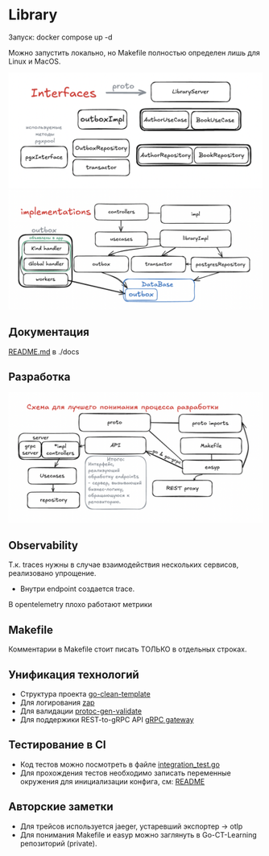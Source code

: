# Library

Запуск: docker compose up -d

Можно запустить локально, но Makefile полностью определен лишь для Linux и MacOS.

![интерфейсы](docs/scheme/Interfaces.png)
![реализация](docs/scheme/Implementations.png)

## Документация
[README.md](./docs/README.md) в ./docs

## Разработка

![разработка](docs/scheme/developing.png)

## Observability
Т.к. traces нужны в случае взаимодействия нескольких сервисов, реализовано упрощение.
* Внутри endpoint создается trace.

В opentelemetry плохо работают метрики

## Makefile
Комментарии в Makefile стоит писать ТОЛЬКО в отдельных строках.

## Унификация технологий
* Структура проекта [go-clean-template](https://github.com/evrone/go-clean-template)
* Для логирования [zap](https://github.com/uber-go/zap)
* Для валидации [protoc-gen-validate](https://github.com/bufbuild/protoc-gen-validate)
* Для поддержики REST-to-gRPC API [gRPC gateway](https://grpc-ecosystem.github.io/grpc-gateway/)

## Тестирование в CI
* Код тестов можно посмотреть в файле [integration_test.go](./integration-test/integration_test.go)
* Для прохождения тестов необходимо записать переменные окружения для инициализации конфига, см: [README](./cmd/library/README.md)

## Авторские заметки
* Для трейсов используется jaeger, устаревший экспортер -> otlp
* Для понимания Makefile и easyp можно заглянуть в Go-CT-Learning репозиторий (private).
